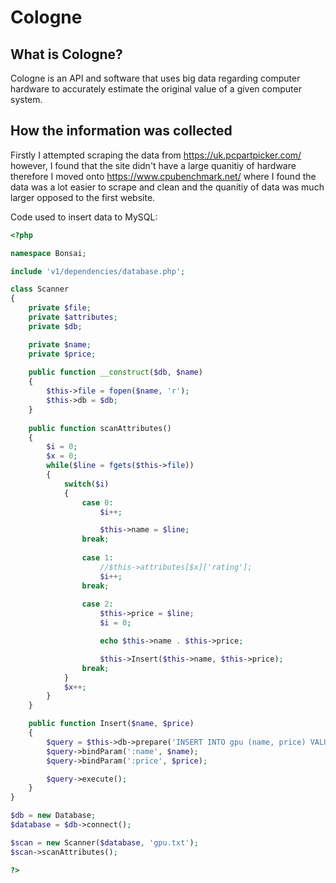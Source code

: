 # Cologne
## What is Cologne?
Cologne is an API and software that uses big data regarding computer hardware to accurately estimate the original value of a given computer system.
## How the information was collected
Firstly I attempted scraping the data from https://uk.pcpartpicker.com/ however, I found that the site didn't have a large quanitiy of hardware therefore I moved onto https://www.cpubenchmark.net/ where I found the data was a lot easier to scrape and clean and the quanitiy of data was much larger opposed to the first website.

Code used to insert data to MySQL:
```php
<?php

namespace Bonsai;

include 'v1/dependencies/database.php';

class Scanner
{
	private $file;
	private $attributes;
	private $db;

	private $name;
	private $price;
	
	public function __construct($db, $name)
	{
		$this->file = fopen($name, 'r');
		$this->db = $db;
	}
	
	public function scanAttributes()
	{
		$i = 0;
		$x = 0;
		while($line = fgets($this->file))
		{
			switch($i)
			{
				case 0:
					$i++;

					$this->name = $line;
				break;
				
				case 1:
					//$this->attributes[$x]['rating'];
					$i++;
				break;
				
				case 2:
					$this->price = $line;
					$i = 0;

					echo $this->name . $this->price;

					$this->Insert($this->name, $this->price);
				break;
			}
			$x++;
		}
	}

	public function Insert($name, $price)
	{
		$query = $this->db->prepare('INSERT INTO gpu (name, price) VALUES (:name, :price)');
		$query->bindParam(':name', $name);
		$query->bindParam(':price', $price);

		$query->execute();
	}
}

$db = new Database;
$database = $db->connect();

$scan = new Scanner($database, 'gpu.txt');
$scan->scanAttributes();

?>
```
